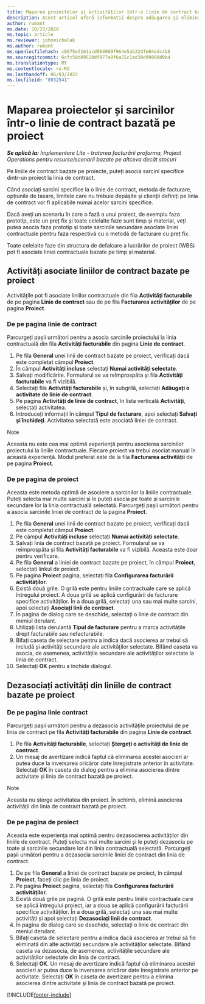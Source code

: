 ```yaml
---
title: Maparea proiectelor și activităților într-o linie de contract bazată pe proiect - simplificat
description: Acest articol oferă informații despre adăugarea și eliminarea de proiecte și sarcini pe o linie de contract.
author: rumant
ms.date: 10/27/2020
ms.topic: article
ms.reviewer: johnmichalak
ms.author: rumant
ms.openlocfilehash: c8075e3161acd904969f964e5ab32dfe04edc4b6
ms.sourcegitcommit: 6cfc50d89528df977a8f6a55c1ad39d99800d9b4
ms.translationtype: MT
ms.contentlocale: ro-RO
ms.lasthandoff: 06/03/2022
ms.locfileid: "8932541"
---
```

# <a name="map-projects-and-tasks-to-a-project-based-contract-line"></a>Maparea proiectelor și sarcinilor într-o linie de contract bazată pe proiect 

_**Se aplică la:** Implementare Lite - tratarea facturării proforma, Project Operations pentru resurse/scenarii bazate pe altceva decât stocuri_

Pe liniile de contract bazate pe proiecte, puteți asocia sarcini specifice dintr-un proiect la linia de contract.

Când asociați sarcini specifice la o linie de contract, metoda de facturare, opțiunile de taxare, limitele care nu trebuie depășite și clienții definiți pe linia de contract vor fi aplicabile numai acelor sarcini specifice.

Dacă aveți un scenariu în care o fază a unui proiect, de exemplu faza prototip, este un preț fix și toate celelalte faze sunt timp și material, veți putea asocia faza prototip și toate sarcinile secundare asociate liniei contractuale pentru faza respectivă cu o metodă de facturare cu preț fix.

Toate celelalte faze din structura de defalcare a lucrărilor de proiect (WBS) pot fi asociate liniei contractuale bazate pe timp și material.

## <a name="associate-tasks-to-project-based-contract-lines"></a>Activități asociate liniilor de contract bazate pe proiect

Activitățile pot fi asociate liniilor contractuale din fila **Activități facturabile** de pe pagina **Linie de contract** sau de pe fila **Facturarea activităților** de pe pagina **Proiect**.

### <a name="from-the-contract-line-page"></a>De pe pagina linie de contract

Parcurgeți pașii următori pentru a asocia sarcinile proiectului la linia contractuală din fila **Activități facturabile** din pagina **Linie de contract**.

1. Pe fila **General** unei linii de contract bazate pe proiect, verificați dacă este completat câmpul **Proiect**.
2. În câmpul **Activități incluse** selectați **Numai activități selectate**.
3. Salvați modificările. Formularul se va reîmprospăta și fila **Activități facturabile** va fi vizibilă.
4. Selectați fila **Activități facturabile** și, în subgrilă, selectați **Adăugați o activitate de linie de contract**.
5. Pe pagina **Activități de linie de contract**, în lista verticală **Activități**, selectați activitatea. 
6. Introduceți informații în câmpul **Tipul de facturare**, apoi selectați **Salvați și închideți**. Activitatea selectată este asociată liniei de contract.

> [!NOTE]
> Aceasta nu este cea mai optimă experiență pentru asocierea sarcinilor proiectului la liniile contractuale. Fiecare proiect va trebui asociat manual în această experiență. Modul preferat este de la fila **Facturarea activității** de pe pagina **Proiect**.

### <a name="from-the-project-page"></a>De pe pagina de proiect

Aceasta este metoda optimă de asociere a sarcinilor la liniile contractuale. Puteți selecta mai multe sarcini și le puteți asocia pe toate și sarcinile secundare lor la linia contractuală selectată. Parcurgeți pașii următori pentru a asocia sarcinile liniei de contract de la pagina **Proiect**.

1. Pe fila **General** unei linii de contract bazate pe proiect, verificați dacă este completat câmpul **Proiect**.
2. Pe câmpul **Activități incluse** selectați **Numai activități selectate**.
3. Salvați linia de contract bazată pe proiect. Formularul se va reîmprospăta și fila **Activități facturabile** va fi vizibilă. Aceasta este doar pentru verificare.
4. Pe fila **General** a liniei de contract bazate pe proiect, în câmpul **Proiect**, selectați linkul de proiect.
5. Pe pagina **Proiect** pagina, selectați fila **Configurarea facturării activităților**.
6. Există două grile. O grilă este pentru liniile contractuale care se aplică întregului proiect. A doua grilă se aplică configurării de facturare specifice activităților. În a doua grilă, selectați una sau mai multe sarcini, apoi selectați **Asociați linii de contract**.
7. În pagina de dialog care se deschide, selectați o linie de contract din meniul derulant.
8. Utilizați lista derulantă **Tipul de facturare** pentru a marca activitățile drept facturabile sau nefacturabile.
9. Bifați caseta de selectare pentru a indica dacă asocierea ar trebui să includă și activități secundare ale activităților selectate. Bifând caseta va asocia, de asemenea, activitățile secundare ale activităților selectate la linia de contract.
10. Selectați **OK** pentru a închide dialogul.

## <a name="unassociate-tasks-from-project-based-contract-lines"></a>Dezasociați activități din liniile de contract bazate pe proiect

### <a name="from-the-contract-line-page"></a>De pe pagina linie contract

Parcurgeți pașii următori pentru a dezasocia activitățile proiectului de pe linia de contract pe fila **Activități facturabile** din pagina **Linie de contract**.

1. Pe fila **Activități facturabile**, selectați **Ștergeți o activități de linie de contract**.
2. Un mesaj de avertizare indică faptul că eliminarea acestei asocieri ar putea duce la inversarea oricăror date înregistrate anterior în activitate. Selectați **OK** în caseta de dialog pentru a elimina asocierea dintre activitate și linia de contract bazată pe proiect. 

> [!NOTE]
> Aceasta nu șterge activitatea din proiect. În schimb, elimină asocierea activității din linia de contract bazată pe proiect.

### <a name="from-the-project-page"></a>De pe pagina de proiect

Aceasta este experiența mai optimă pentru dezasocierea activităților din liniile de contract. Puteți selecta mai multe sarcini și le puteți dezasocia pe toate și sarcinile secundare lor din linia contractuală selectată. Parcurgeți pașii următori pentru a dezasocia sarcinile liniei de contract din linia de contract.

1. De pe fila **General** a liniei de contract bazate pe proiect, în câmpul **Proiect**, faceți clic pe linia de proiect.
2. Pe pagina **Proiect** pagina, selectați fila **Configurarea facturării activităților**.
3. Există două grile pe pagină. O grilă este pentru liniile contractuale care se aplică întregului proiect, iar a doua se aplică configurării facturării specifice activităților. În a doua grilă, selectați una sau mai multe activități și apoi selectați **Dezasociați linii de contract**.
4. În pagina de dialog care se deschide, selectați o linie de contract din meniul derulant.
5. Bifați caseta de selectare pentru a indica dacă asocierea ar trebui să fie eliminată din alte activități secundare ale activităților selectate. Bifând caseta va dezasocia, de asemenea, activitățile secundare ale activităților selectate din linia de contract.
6. Selectați **OK**. Un mesaj de avertizare indică faptul că eliminarea acestei asocieri ar putea duce la inversarea oricăror date înregistrate anterior pe activitate. Selectați **OK** în caseta de avertizare pentru a elimina asocierea dintre activitate și linia de contract bazată pe proiect.


[!INCLUDE[footer-include](../../includes/footer-banner.md)]
